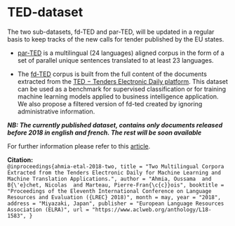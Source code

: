 # TED-dataset
The two sub-datasets, fd-TED and par-TED, will be updated in a regular basis to keep tracks of the new calls for
tender published by the EU states.

- [par-TED](http://share-irisa.univ-ubs.fr/octopusted/pub/par-TED/) is a multilingual (24 languages) aligned corpus in the form of a set of parallel unique sentences translated to at least 23 languages.

- The [fd-TED](http://share-irisa.univ-ubs.fr/octopusted/pub/fd-TED/) corpus is built from the full content of the documents extracted from the  [TED − Tenders Electronic Daily platform](https://ted.europa.eu). This dataset can be used as a benchmark for supervised classification or for training machine learning
models applied to business intelligence application.
We also propose a filtered version of fd-ted created by ignoring administrative information.

 ***NB: The currently published dataset, contains only documents released before 2018 in english and french. The rest will be soon available***
 
 For further information please refer to this [article](http://www.lrec-conf.org/proceedings/lrec2018/pdf/832.pdf).
 
 **Citation:**
 \
 ``@inproceedings{ahmia-etal-2018-two,
    title = "Two Multilingual Corpora Extracted from the Tenders Electronic Daily for Machine Learning and Machine Translation Applications.",
    author = "Ahmia, Oussama  and
      B{\'e}chet, Nicolas  and
      Marteau, Pierre-Fran{\c{c}}ois",
    booktitle = "Proceedings of the Eleventh International Conference on Language Resources and Evaluation ({LREC} 2018)",
    month = may,
    year = "2018",
    address = "Miyazaki, Japan",
    publisher = "European Language Resources Association (ELRA)",
    url = "https://www.aclweb.org/anthology/L18-1583",
}``
